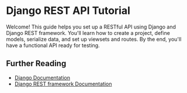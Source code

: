 # Django REST API Tutorial

Welcome! This guide helps you set up a RESTful API using Django and Django REST framework. You'll learn how to create a project, define models, serialize data, and set up viewsets and routes. By the end, you'll have a functional API ready for testing.

## Further Reading

- [Django Documentation](https://docs.djangoproject.com/)
- [Django REST framework Documentation](https://www.django-rest-framework.org/)